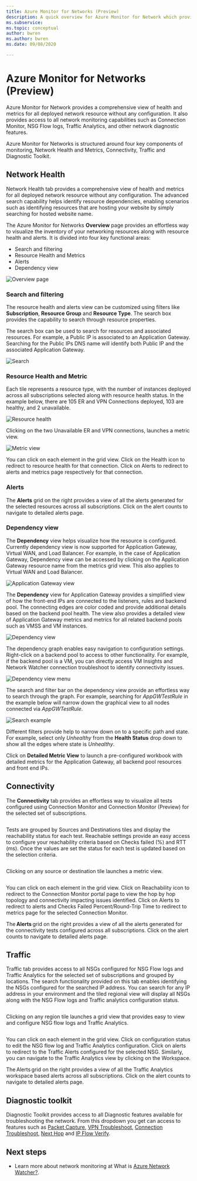 ```yaml
---
title: Azure Monitor for Networks (Preview)
description: A quick overview for Azure Monitor for Network which provides a comprehensive view of health and metrics for all deployed network resource without any configuration.
ms.subservice: 
ms.topic: conceptual
author: bwren
ms.author: bwren
ms.date: 09/08/2020

---
```


# Azure Monitor for Networks (Preview)
Azure Monitor for Network provides a comprehensive view of health and metrics for all deployed network resource without any configuration.  It also provides access to all network monitoring capabilities such as Connection Monitor, NSG Flow logs, Traffic Analytics, and other network diagnostic features.

Azure Monitor for Networks is structured around four key components of monitoring, Network Health and Metrics, Connectivity, Traffic and Diagnostic Toolkit.  

## Network Health

Network Health tab provides a comprehensive view of health and metrics for all deployed network resource without any configuration. The advanced search capability helps identify resource dependencies, enabling scenarios such as identifying resources that are hosting your website by simply searching for hosted website name.

The Azure Monitor for Networks **Overview** page provides an effortless way to visualize the inventory of your networking resources along with resource health and alerts. It is divided into four key functional areas:

- Search and filtering
- Resource Health and Metrics
- Alerts
- Dependency view

![Overview page](media/network-insights-overview/overview.png)

### Search and filtering
The resource health and alerts view can be customized using filters like **Subscription**, **Resource Group** and **Resource Type**. The search box provides the capability to search through resource properties.

The search box can be used to search for resources and associated resources. For example, a Public IP is associated to an Application Gateway. Searching for the Public IPs DNS name will identify both Public IP and the associated Application Gateway.

![Search](media/network-insights-overview/search.png)


### Resource Health and Metric
Each tile represents a resource type, with the number of instances deployed across all subscriptions selected along with resource health status. In the example below, there are 105 ER and VPN Connections deployed, 103 are healthy, and 2 unavailable.

![Resource health](media/network-insights-overview/resource-health.png)

Clicking on the two Unavailable ER and VPN connections, launches a metric view. 

![Metric view](media/network-insights-overview/metric-view.png)

You can click on each element in the grid view. Click on the Health icon to redirect to resource health for that connection. Click on Alerts to redirect to alerts and metrics page respectively for that connection. 

### Alerts
The **Alerts** grid on the right provides a view of all the alerts generated for the selected resources across all subscriptions. Click on the alert counts to navigate to detailed alerts page.

### Dependency view
The **Dependency** view helps visualize how the resource is configured. Currently dependency view is now supported for Application Gateway, Virtual WAN, and Load Balancer. For example, in the case of Application Gateway, Dependency view can be accessed by clicking on the Application Gateway resource name from the metrics grid view. This also applies to Virtual WAN and Load Balancer.

![Application Gateway view](media/network-insights-overview/application-gateway.png)

The **Dependency** view for Application Gateway provides a simplified view of how the front-end IPs are connected to the listeners, rules and backend pool. The connecting edges are color coded and provide additional details based on the backend pool health. The view also provides a detailed view of Application Gateway metrics and metrics for all related backend pools such as VMSS and VM instances.

![Dependency view](media/network-insights-overview/dependency-view.png)

The dependency graph enables easy navigation to configuration settings. Right-click on a backend pool to access to other functionality. For example, if the backend pool is a VM, you can directly access VM Insights and Network Watcher connection troubleshoot to identify connectivity issues.

![Dependency view menu](media/network-insights-overview/dependency-view-menu.png)

The search and filter bar on the dependency view provide an effortless way to search through the graph. For example, searching for *AppGWTestRule* in the example below will narrow down the graphical view to all nodes connected via *AppGWTestRule*.

![Search example](media/network-insights-overview/search-example.png)

Different filters provide help to narrow down on to a specific path and state. For example, select only *Unhealthy* from the **Health Status** drop down to show all the edges where state is *Unhealthy*.

Click on **Detailed Metric View** to launch a pre-configured workbook with detailed metrics for the Application Gateway, all backend pool resources and front end IPs. 

## Connectivity

The **Connectivity** tab provides an effortless way to visualize all tests configured using Connection Monitor and Connection Monitor (Preview) for the selected set of subscriptions.

<image>

Tests are grouped by Sources and Destinations tiles and display the reachability status for each test. Reachable settings provide an easy access to configure your reachability criteria based on Checks failed (%) and RTT (ms). Once the values are set the status for each test is updated based on the selection criteria.

<image>

Clicking on any source or destination tile launches a metric view.

<image>

You can click on each element in the grid view. Click on Reachability icon to redirect to the Connection Monitor portal page to view the hop by hop topology and connectivity impacting issues identified. Click on Alerts to redirect to alerts and Checks Failed Percent/Round-Trip Time to redirect to metrics page for the selected Connection Monitor.

The **Alerts** grid on the right provides a view of all the alerts generated for the connectivity tests configured across all subscriptions. Click on the alert counts to navigate to detailed alerts page.

## Traffic
Traffic tab provides access to all NSGs configured for NSG Flow logs and Traffic Analytics for the selected set of subscriptions and grouped by locations. The search functionality provided on this tab enables identifying the NSGs configured for the searched IP address. You can search for any IP address in your environment and the tiled regional view will display all NSGs along with the NSG Flow logs and Traffic analytics configuration status.

<image>

Clicking on any region tile launches a grid view that provides easy to view and configure NSG flow logs and Traffic Analytics.  

<Image>

You can click on each element in the grid view. Click on configuration status to edit the NSG flow log and Traffic Analytics configuration. Click on alerts to redirect to the Traffic Alerts configured for the selected NSG. Similarly, you can navigate to the Traffic Analytics view by clicking on the Workspace.  

The Alerts grid on the right provides a view of all the Traffic Analytics workspace based alerts across all subscriptions. Click on the alert counts to navigate to detailed alerts page.

## Diagnostic toolkit
Diagnostic Toolkit provides access to all Diagnostic features available for troubleshooting the network. From this dropdown you get can access to features such as [Packet Capture](../../network-watcher/network-watcher-packet-capture-overview.md), [VPN Troubleshoot](../../network-watcher/network-watcher-troubleshoot-overview.md), [Connection Troubleshoot](../../network-watcher/network-watcher-connectivity-overview.md), [Next Hop](../../network-watcher/network-watcher-next-hop-overview.md) and [IP Flow Verify](../../network-watcher/network-watcher-ip-flow-verify-overview.md).

## Next steps

- Learn more about network monitoring at What is [Azure Network Watcher?](../../network-watcher/network-watcher-monitoring-overview.md).
